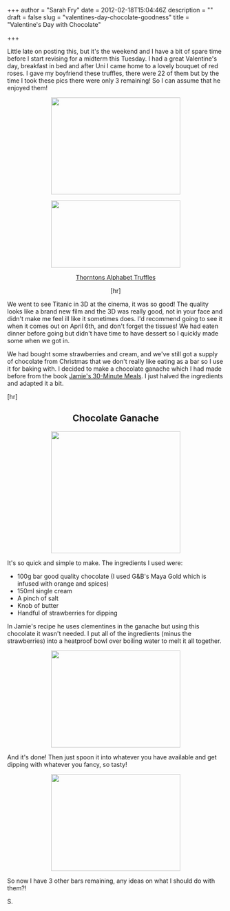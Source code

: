 +++
author = "Sarah Fry"
date = 2012-02-18T15:04:46Z
description = ""
draft = false
slug = "valentines-day-chocolate-goodness"
title = "Valentine's Day with Chocolate"

+++


<p style="text-align: left;">Little late on posting this, but it's the weekend and I have a bit of spare time before I start revising for a midterm this Tuesday. I had a great Valentine's day, breakfast in bed and after Uni I came home to a lovely bouquet of red roses. I gave my boyfriend these truffles, there were 22 of them but by the time I took these pics there were only 3 remaining! So I can assume that he enjoyed them!</p>
<p style="text-align: center;"><a href="http://sweetaspi.co.uk/images/2012/02/IMGP2378.jpg"><img class="aligncenter size-medium wp-image-186" title="IMGP2378" src="http://sweetaspi.co.uk/images/2012/02/IMGP2378-300x225.jpg" alt="" width="300" height="225" /></a></p>
<p style="text-align: center;"><a href="http://sweetaspi.co.uk/images/2012/02/IMGP2365.jpg"><img class="size-medium wp-image-185 aligncenter" title="IMGP2365" src="http://sweetaspi.co.uk/images/2012/02/IMGP2365-300x156.jpg" alt="" width="300" height="156" /></a></p>
<p style="text-align: center;"><a href="http://www.thorntons.co.uk/pages/servery/AlphabetTrufflesIntro.asp" target="_blank">Thorntons Alphabet Truffles</a></p>
<p style="text-align: center;">[hr]</p>
<p style="text-align: left;">We went to see Titanic in 3D at the cinema, it was so good! The quality looks like a brand new film and the 3D was really good, not in your face and didn't make me feel ill like it sometimes does. I'd recommend going to see it when it comes out on April 6th, and don't forget the tissues! We had eaten dinner before going but didn't have time to have dessert so I quickly made some when we got in.</p>
<p style="text-align: left;">We had bought some strawberries and cream, and we've still got a supply of chocolate from Christmas that we don't really like eating as a bar so I use it for baking with. I decided to make a chocolate ganache which I had made before from the book <a href="http://www.amazon.co.uk/Jamies-30-Minute-Meals-Revolutionary-Approach/dp/0718154770" target="_blank">Jamie's 30-Minute Meals</a>. I just halved the ingredients and adapted it a bit.</p>
<p style="text-align: left;">[hr]</p>

<h2 style="text-align: center;">Chocolate Ganache</h2>
<p style="text-align: center;"><a href="http://sweetaspi.co.uk/images/2012/02/IMGP2380.jpg"><img class=" wp-image-187 alignnone" title="IMGP2380" src="http://sweetaspi.co.uk/images/2012/02/IMGP2380-300x283.jpg" alt="" width="300" height="283" /></a></p>
<p style="text-align: left;">It's so quick and simple to make. The ingredients I used were:</p>

<ul>
	<li>100g bar good quality chocolate (I used G&amp;B's Maya Gold which is infused with orange and spices)</li>
	<li>150ml single cream</li>
	<li>A pinch of salt</li>
	<li>Knob of butter</li>
	<li>Handful of strawberries for dipping</li>
</ul>
In Jamie's recipe he uses clementines in the ganache but using this chocolate it wasn't needed. I put all of the ingredients (minus the strawberries) into a heatproof bowl over boiling water to melt it all together.
<p style="text-align: center;"><a href="http://sweetaspi.co.uk/images/2012/02/IMGP2395.jpg"><img class="size-medium wp-image-188 aligncenter" title="IMGP2395" src="http://sweetaspi.co.uk/images/2012/02/IMGP2395-300x225.jpg" alt="" width="300" height="225" /></a></p>
<p style="text-align: left;">And it's done! Then just spoon it into whatever you have available and get dipping with whatever you fancy, so tasty!</p>
<p style="text-align: center;"><a href="http://sweetaspi.co.uk/images/2012/02/IMGP2406.jpg"><img class="size-medium wp-image-189 aligncenter" title="IMGP2406" src="http://sweetaspi.co.uk/images/2012/02/IMGP2406-300x225.jpg" alt="" width="300" height="225" /></a></p>
<p style="text-align: left;">So now I have 3 other bars remaining, any ideas on what I should do with them?!</p>
<p style="text-align: left;">S.</p>

